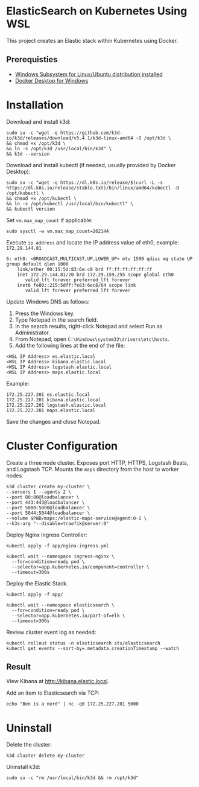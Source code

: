 # ElasticSearch on Kubernetes Using WSL
This project creates an Elastic stack within Kubernetes using Docker.

## Prerequisties
- [Windows Subsystem for Linux/Ubuntu distribution installed](https://docs.microsoft.com/en-us/windows/wsl/install)
- [Docker Desktop for Windows](https://docs.docker.com/desktop/windows/install)

# Installation
Download and install k3d:
```
sudo su -c "wget -q https://github.com/k3d-io/k3d/releases/download/v5.4.1/k3d-linux-amd64 -O /opt/k3d \
&& chmod +x /opt/k3d \
&& ln -s /opt/k3d /usr/local/bin/k3d" \
&& k3d --version
```

Download and install kubectl (if needed, usually provided by Docker Desktop):
```
sudo su -c "wget -q https://dl.k8s.io/release/$(curl -L -s https://dl.k8s.io/release/stable.txt)/bin/linux/amd64/kubectl -O /opt/kubectl \
&& chmod +x /opt/kubectl \
&& ln -s /opt/kubectl /usr/local/bin/kubectl" \
&& kubectl version
```

Set `vm.max_map_count` if applicable:
```
sudo sysctl -w vm.max_map_count=262144
```

Execute `ip address` and locate the IP address value of eth0, example: `172.29.144.81`
```
6: eth0: <BROADCAST,MULTICAST,UP,LOWER_UP> mtu 1500 qdisc mq state UP group default qlen 1000
    link/ether 00:15:5d:83:6e:c8 brd ff:ff:ff:ff:ff:ff
    inet 172.29.144.81/20 brd 172.29.159.255 scope global eth0
       valid_lft forever preferred_lft forever
    inet6 fe80::215:5dff:fe83:6ec8/64 scope link
       valid_lft forever preferred_lft forever
```

Update Windows DNS as follows:
1. Press the Windows key.
2. Type Notepad in the search field.
3. In the search results, right-click Notepad and select Run as Administrator.
4. From Notepad, open `C:\Windows\system32\drivers\etc\hosts`.
5. Add the following lines at the end of the file:
```
<WSL IP Address> es.elastic.local
<WSL IP Address> kibana.elastic.local
<WSL IP Address> logstash.elastic.local
<WSL IP Address> maps.elastic.local
```
Example:
```
172.25.227.201 es.elastic.local
172.25.227.201 kibana.elastic.local
172.25.227.201 logstash.elastic.local
172.25.227.201 maps.elastic.local
```
Save the changes and close Notepad.

# Cluster Configuration
Create a three node cluster.  Exposes port HTTP, HTTPS, Logstash Beats, and Logstash TCP.  Mounts the `maps` directory from the host to worker nodes.
```
k3d cluster create my-cluster \
--servers 1 --agents 2 \
--port 80:80@loadbalancer \
--port 443:443@loadbalancer \
--port 5000:5000@loadbalancer \
--port 5044:5044@loadbalancer \
--volume $PWD/maps:/elastic-maps-service@agent:0-1 \
--k3s-arg "--disable=traefik@server:0"
```

Deploy Nginx Ingress Controller:
```
kubectl apply -f app/nginx-ingress.yml

kubectl wait --namespace ingress-nginx \
  --for=condition=ready pod \
  --selector=app.kubernetes.io/component=controller \
  --timeout=300s
```

Deploy the Elastic Stack.
```
kubectl apply -f app/

kubectl wait --namespace elasticsearch \
  --for=condition=ready pod \
  --selector=app.kubernetes.io/part-of=elk \
  --timeout=300s
```

Review cluster event log as needed:
```
kubectl rollout status -n elasticsearch sts/elasticsearch
kubectl get events --sort-by=.metadata.creationTimestamp --watch
```

## Result
View Kibana at http://kibana.elastic.local.

Add an item to Elasticsearch via TCP:
```
echo "Ben is a nerd" | nc -q0 172.25.227.201 5000
```

# Uninstall
Delete the cluster:
```
k3d cluster delete my-cluster
```
Uninstall k3d:
```
sudo su -c "rm /usr/local/bin/k3d && rm /opt/k3d"
```
